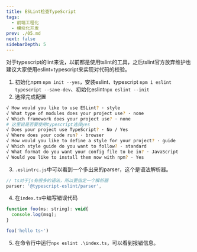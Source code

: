 ```yaml
---
title: ESLint检查TypeScript
tags: 
  - 前端工程化
  - 模块化开发
prev: ./05.md
next: false
sidebarDepth: 5
---
```


对于typescript的lint来说，以前都是使用tslint的工具，之后tslint官方放弃维护也建议大家使用eslint+typescript来实现对代码的校验。

1. 初始化npm `npm init --yes`，安装eslint、typescript `npm i eslint typescript --save-dev`、初始化eslint`npx eslint --init`
2. 选择完成配置

```bash
√ How would you like to use ESLint? · style       
√ What type of modules does your project use? · none
√ Which framework does your project use? · none
# 这里说是否要使用typescript选择yes
√ Does your project use TypeScript? · No / Yes
√ Where does your code run? · browser
√ How would you like to define a style for your project? · guide
√ Which style guide do you want to follow? · standard
√ What format do you want your config file to be in? · JavaScript
√ Would you like to install them now with npm? · Yes
```

3. `.eslintrc.js`中可以看到一个多出来的parser，这个是语法解析器。

```js
// ts对于js有很多的语法，所以要指定一个解析器
parser: '@typescript-eslint/parser',
```

4. 在`index.ts`中编写错误代码

```js
function foo(ms: string): void{
  console.log(msg);
}

foo('hello ts~')
```

5. 在命令行中运行`npx eslint .\index.ts`，可以看到报错信息。